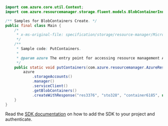 ```java
import com.azure.core.util.Context;
import com.azure.resourcemanager.storage.fluent.models.BlobContainerInner;

/** Samples for BlobContainers Create. */
public final class Main {
    /*
     * x-ms-original-file: specification/storage/resource-manager/Microsoft.Storage/stable/2021-08-01/examples/BlobContainersPut.json
     */
    /**
     * Sample code: PutContainers.
     *
     * @param azure The entry point for accessing resource management APIs in Azure.
     */
    public static void putContainers(com.azure.resourcemanager.AzureResourceManager azure) {
        azure
            .storageAccounts()
            .manager()
            .serviceClient()
            .getBlobContainers()
            .createWithResponse("res3376", "sto328", "container6185", new BlobContainerInner(), Context.NONE);
    }
}
```

Read the [SDK documentation](https://github.com/Azure/azure-sdk-for-java/blob/azure-resourcemanager_2.13.0/sdk/resourcemanager/azure-resourcemanager/README.md) on how to add the SDK to your project and authenticate.
